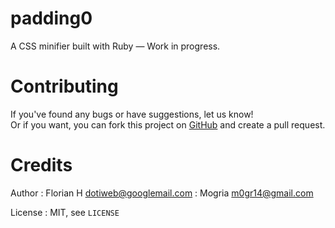 padding0
========

A CSS minifier built with Ruby — Work in progress.

# Contributing
If you've found any bugs or have suggestions, let us know!<br />
Or if you want, you can fork this project on [GitHub](https://github.com/js-coder/padding0) and create a pull request.

# Credits
Author
:  Florian H <dotiweb@googlemail.com>
:  Mogria <m0gr14@gmail.com>

License
:  MIT, see `LICENSE`

